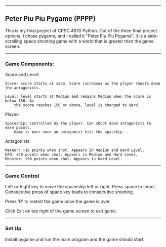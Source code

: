 ---------------------------
Peter Piu Piu Pygame (PPPP)
---------------------------
This is my final project of CPSC 4970 Python. 
Out of the three final project options, I chose pygame, and I
called it "Peter Piu Piu Pygame". It is a side-scrolling space
shooting game with a world that is greater than the game screen.

--------------------
### Game Components:
Score and Level:

    Score: score starts at zero. Score increases as the player shoots down the antagonists.

    Level: level starts at Medium and remains Medium when the score is below 150. As
        the score reaches 150 or above, level is changed to Hard.

Player:
    
    Spaceship: controlled by the player. Can shoot down antagonists to earn points.
        Game is over once an antagonist hits the spacship.

Antagonists:

    Meteor: +10 points when shot. Appears in Medium and Hard Level.
    UFO: +30 points when shot. Appears in Medium and Hard Level.
    Monster: +50 points when shot. Appears in Hard Level.

----------------
### Game Control

Left or Right key to move the spaceship left or right.
Press space to shoot. Consecutive press of space key leads to consecutive shooting.

Press 'R' to restart the game once the game is over.

Click Exit on top right of the game screen to exit game.

---------------
### Set Up
Install pygame and run the main program and the game should start.
